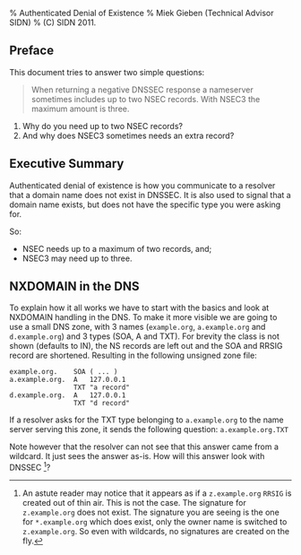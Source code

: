 % Authenticated Denial of Existence
% Miek Gieben (Technical Advisor SIDN)
% (C\) SIDN 2011.

## Preface
This document tries to answer two simple questions:

> When returning a negative DNSSEC response a nameserver sometimes
> includes up to two NSEC records. With NSEC3 the maximum amount is three.

1. Why do you need up to two NSEC records?
2. And why does NSEC3 sometimes needs an extra record?


## Executive Summary
Authenticated denial of existence is how you communicate to a resolver that a
domain name does not exist in DNSSEC.  It is also used to signal that a domain
name exists, but does not have the specific type you were asking for.

So:

* NSEC needs up to a maximum of two records, and;
* NSEC3 may need up to three.

## NXDOMAIN in the DNS
To explain how it all works we have to start with the basics and look at
NXDOMAIN handling in the DNS. To make it more visible
we are going to use a small DNS zone, with
3 names (`example.org`, `a.example.org` and `d.example.org`) and 3 types (SOA,
A and TXT). For brevity the class is not shown (defaults to IN), the
NS records are left out and the SOA and RRSIG record are shortened. Resulting
in the following unsigned zone file:

    example.org.    SOA ( ... )
    a.example.org.  A   127.0.0.1
                    TXT "a record"
    d.example.org.  A   127.0.0.1
                    TXT "d record"

If a resolver asks for the TXT type belonging to `a.example.org` to the
name server serving this zone, it sends the following question: `a.example.org.TXT`    

Note however that the resolver can not see that this answer came from a wildcard. It just
sees the answer as-is. How will this answer look with DNSSEC [^longnote2]?

[^longnote2]: An astute reader may notice that it appears as if a `z.example.org` `RRSIG` is created
out of thin air. This is not the case. The signature for `z.example.org` does not exist.
The signature you are seeing is the one for `*.example.org` which does exist, only 
the owner name is switched to `z.example.org`. So even
with wildcards, no signatures are created on the fly.
